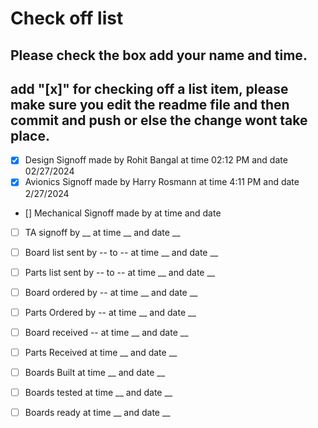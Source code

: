 # Check off list
## Please check the box add your name and time.
## add "[x]" for checking off a list item, please make sure you edit the readme file and then commit and push or else the change wont take place.

- [x] Design Signoff made by Rohit Bangal at time 02:12 PM and date 02/27/2024
- [x] Avionics Signoff made by Harry Rosmann at time 4:11 PM and date 2/27/2024
- [] Mechanical Signoff made by  at time  and date 
- [ ] TA signoff by __ at time __ and date __
- [ ] Board list sent by -- to -- at time __ and date __
- [ ] Parts list sent by -- to -- at time __ and date __
- [ ] Board ordered by -- at time __ and date __
- [ ] Parts Ordered by -- at time __ and date __
- [ ] Board received -- at time __ and date __
- [ ] Parts Received  at time __ and date __
- [ ] Boards Built at time __ and date __
- [ ] Boards tested at time __ and date __
- [ ] Boards ready at time __ and date __


